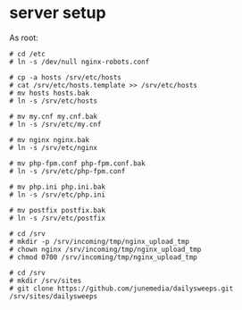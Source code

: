 # server setup

As root:

    # cd /etc
    # ln -s /dev/null nginx-robots.conf

    # cp -a hosts /srv/etc/hosts
    # cat /srv/etc/hosts.template >> /srv/etc/hosts
    # mv hosts hosts.bak
    # ln -s /srv/etc/hosts

    # mv my.cnf my.cnf.bak
    # ln -s /srv/etc/my.cnf

    # mv nginx nginx.bak
    # ln -s /srv/etc/nginx

    # mv php-fpm.conf php-fpm.conf.bak
    # ln -s /srv/etc/php-fpm.conf

    # mv php.ini php.ini.bak
    # ln -s /srv/etc/php.ini

    # mv postfix postfix.bak
    # ln -s /srv/etc/postfix

    # cd /srv
    # mkdir -p /srv/incoming/tmp/nginx_upload_tmp
    # chown nginx /srv/incoming/tmp/nginx_upload_tmp
    # chmod 0700 /srv/incoming/tmp/nginx_upload_tmp

    # cd /srv
    # mkdir /srv/sites
    # git clone https://github.com/junemedia/dailysweeps.git /srv/sites/dailysweeps

